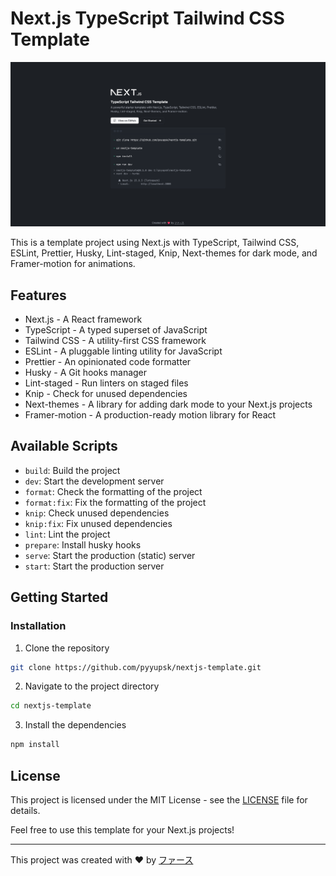 # Next.js TypeScript Tailwind CSS Template

![Next.js TypeScript Tailwind CSS Template](https://raw.githubusercontent.com/pyyupsk/nextjs-template/main/.github/assets/preview.png)

This is a template project using Next.js with TypeScript, Tailwind CSS, ESLint, Prettier, Husky, Lint-staged, Knip, Next-themes for dark mode, and Framer-motion for animations.

## Features

-   Next.js - A React framework
-   TypeScript - A typed superset of JavaScript
-   Tailwind CSS - A utility-first CSS framework
-   ESLint - A pluggable linting utility for JavaScript
-   Prettier - An opinionated code formatter
-   Husky - A Git hooks manager
-   Lint-staged - Run linters on staged files
-   Knip - Check for unused dependencies
-   Next-themes - A library for adding dark mode to your Next.js projects
-   Framer-motion - A production-ready motion library for React

## Available Scripts

-   `build`: Build the project
-   `dev`: Start the development server
-   `format`: Check the formatting of the project
-   `format:fix`: Fix the formatting of the project
-   `knip`: Check unused dependencies
-   `knip:fix`: Fix unused dependencies
-   `lint`: Lint the project
-   `prepare`: Install husky hooks
-   `serve`: Start the production (static) server
-   `start`: Start the production server

## Getting Started

### Installation

1. Clone the repository

```bash
git clone https://github.com/pyyupsk/nextjs-template.git
```

2. Navigate to the project directory

```bash
cd nextjs-template
```

3. Install the dependencies

```bash
npm install
```

## License

This project is licensed under the MIT License - see the [LICENSE](LICENSE) file for details.

Feel free to use this template for your Next.js projects!

---

This project was created with ❤️ by [ファース](https://github.com/pyyupsk)
